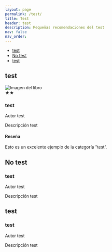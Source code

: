 ```yaml
---
layout: page
permalink: /test/
title: Test
header: test
description: Pequeñas recomendaciones del test
nav: false
nav_order:
---
```

<link rel="stylesheet" href="test.css">
<ul class="list-inline">
  <li class="list-inline-item"><a href="/test/recomendaciones/test">test</a></li>
  <li class="list-inline-item"><a href="/test/recomendaciones/no-test">No test</a></li>
  <li class="list-inline-item"><a href="/test/recomendaciones/test">test</a></li>
</ul>


<div class="flex flex-wrap">
  <h2 id="test" class="text-2xl font-bold mb-4 text-black dark:text-white [scroll-margin-top:60px]">test</h2>
  <div class="card">
    <div class="card-body">
      <div class="flex">
        <img src="https://t0.gstatic.com/licensed-image?q=tbn:ANd9GcQkrjYxSfSHeCEA7hkPy8e2JphDsfFHZVKqx-3t37E4XKr-AT7DML8IwtwY0TnZsUcQ" alt="Imagen del libro" class="book-image image-left">
        <div class="text">
          <div class="rating">
            <span class="estrella-amarilla">&#9733;&#9733;</span>
          </div>
          <h3>test</h3>
          <p>Autor test</p>
          <p>Descripción test</p>
          <h4>Reseña</h4>
          <p>Esto es un excelente ejemplo de la categoría "test".</p>
        </div>
      </div>
    </div>
  </div>
</div>


  <div class="flex flex-wrap">
    <h2 id="no-test" class="text-2xl font-bold mb-4  text-black dark:text-white [scroll-margin-top:60px]">No test</h2>
      <div class="card-body">
    <h3>test</h3>
    <p>Autor test</p>
    <p>Descripción test</p>
  </div>
  </div>

  <div class="flex flex-wrap">
    <h2 id="test" class="text-2xl font-bold mb-4  text-black dark:text-white [scroll-margin-top:60px]">test</h2>
      <div class="card-body">
    <h3>test</h3>
    <p>Autor test</p>
    <p>Descripción test</p>
  </div>
  </div>
</body>
</html>